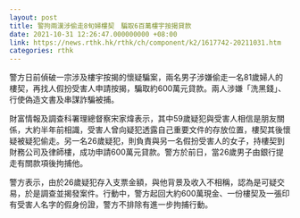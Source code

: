 ```yaml
---
layout: post
title: 警拘兩漢涉偷走8旬婦樓契　騙取6百萬樓宇按揭貸款
date: 2021-10-31 12:26:47.000000000 +08:00
link: https://news.rthk.hk/rthk/ch/component/k2/1617742-20211031.htm
categories: rthk
---
```


警方日前偵破一宗涉及樓宇按揭的懷疑騙案，兩名男子涉嫌偷走一名81歲婦人的樓契，再找人假扮受害人申請按揭，騙取約600萬元貸款。兩人涉嫌「洗黑錢」、行使偽造文書及串謀詐騙被捕。

財富情報及調查科署理總督察宋家煒表示，其中59歲疑犯與受害人相信是朋友關係，大約半年前相識，受害人曾向疑犯透露自己重要文件的存放位置，樓契其後懷疑被疑犯偷走。另一名26歲疑犯，則負責與另一名假扮受害人的女子，持樓契到財務公司及律師樓，成功申請600萬元貸款。警方於前日，當26歲男子由銀行提走有關款項後拘捕他。

警方表示，由於26歲疑犯存入支票金額，與他背景及收入不相稱，認為是可疑交易，於是調查並揭發案件。行動中，警方起回大約600萬現金、一份樓契及一張印有受害人名字的假身份證，警方不排除有進一步拘捕行動。
